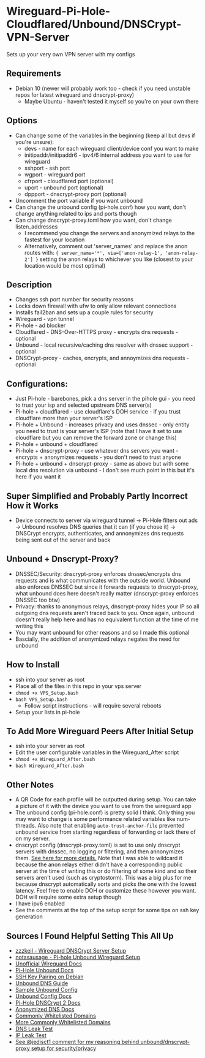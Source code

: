 # Wireguard-Pi-Hole-Cloudflared/Unbound/DNSCrypt-VPN-Server
Sets up your very own VPN server with my configs

## Requirements
* Debian 10 (newer will probably work too - check if you need unstable repos for latest wireguard and dnscrypt-proxy)
  * Maybe Ubuntu - haven't tested it myself so you're on your own there

## Options
* Can change some of the variables in the beginning (keep all but devs if you're unsure):
  * devs - name for each wireguard client/device conf you want to make
  * initipaddr/initipaddr6 - ipv4/6 internal address you want to use for wireguard
  * sshport - ssh port
  * wgport - wireguard port
  * cfrport - cloudflared port (optional)
  * uport - unbound port (optional)
  * dppport - dnscrypt-proxy port (optional)
* Uncomment the port variable if you want unbound
* Can change the unbound config (pi-hole.conf) how you want, don't change anything related to ips and ports though
* Can change dnscrypt-proxy.toml how you want, don't change listen_addresses
  * I recommend you change the servers and anonymized relays to the fastest for your location
  * Alternatively, comment out 'server_names' and replace the anon routes with: `{ server_name='*', via=['anon-relay-1', 'anon-relay-2'] }` setting the anon relays to whichever you like (closest to your location would be most optimal)

## Description
* Changes ssh port number for security reasons
* Locks down firewall with ufw to only allow relevant connections
* Installs fail2ban and sets up a couple rules for security
* Wireguard - vpn tunnel
* Pi-hole - ad blocker
* Cloudflared - DNS-Over-HTTPS proxy - encrypts dns requests - optional
* Unbound - local recursive/caching dns resolver with dnssec support - optional
* DNSCrypt-proxy - caches, encrypts, and annoymizes dns requests - optional

## Configurations:
* Just Pi-hole - barebones, pick a dns server in the pihole gui - you need to trust your isp and selected upstream DNS server(s)
* Pi-hole + cloudflared - use cloudflare's DOH service - if you trust cloudflare more than your server's ISP
* Pi-hole + Unbound - increases privacy and uses dnssec - only entity you need to trust is your server's ISP (note that I have it set to use cloudflare but you can remove the forward zone or change this)
* Pi-hole + unbound + cloudflared
* Pi-hole + dnscrypt-proxy - use whatever dns servers you want - encrypts + anonymizes requests - you don't need to trust anyone
* Pi-hole + unbound + dnscrypt-proxy - same as above but with some local dns resolution via unbound - I don't see much point in this but it's here if you want it

## Super Simplified and Probably Partly Incorrect How it Works 
* Device connects to server via wireguard tunnel -> Pi-Hole filters out ads -> Unbound resolves DNS queries that it can (if you chose it) -> DNSCrypt encrypts, authenticates, and annonymizes dns requests being sent out of the server and back

## Unbound + Dnscrypt-Proxy?
* DNSSEC/Security: dnscrypt-proxy enforces dnssec/encrypts dns requests and is what communicates with the outside world. Unbound also enforces DNSSEC but since it forwards requests to dnscrypt-proxy, what unbound does here doesn't really matter (dnscrypt-proxy enforces DNSSEC too btw)
* Privacy: thanks to anonymous relays, dnscrypt-proxy hides your IP so all outgoing dns requests aren't traced back to you. Once again, unbound doesn't really help here and has no equivalent function at the time of me writing this
* You may want unbound for other reasons and so I made this optional
* Bascially, the addition of anonymized relays negates the need for unbound

## How to Install
* ssh into your server as root
* Place all of the files in this repo in your vps server
* `chmod +x VPS_Setup.bash `
* `bash VPS_Setup.bash`
  * Follow script instructions - will require several reboots
* Setup your lists in pi-hole

## To Add More Wireguard Peers After Initial Setup
* ssh into your server as root
* Edit the user configurable variables in the Wireguard_After script
* `chmod +x Wireguard_After.bash `
* `bash Wireguard_After.bash`

## Other Notes
* A QR Code for each profile will be outputted during setup. You can take a picture of it with the device you want to use from the wireguard app
* The unbound config (pi-hole.conf) is pretty solid I think. Only thing you may want to change is some performance related variables like num-threads. Also note that enabling `auto-trust-anchor-file` prevented unbound service from starting regardless of forwarding or lack there of on my server. 
* dnscrypt config (dnscrypt-proxy.toml) is set to use only dnscrypt servers with dnssec, no logging or filtering, and then annonymizes them. [See here for more details.](https://github.com/DNSCrypt/dnscrypt-proxy/wiki/Anonymized-DNS) Note that I was able to wildcard it because the anon relays either didn't have a corresponding public server at the time of writing this or do filtering of some kind and so their servers aren't used (such as cryptostorm). This was a big plus for me because dnscrypt automatically sorts and picks the one with the lowest latency. Feel free to enable DOH or customize these however you want. DOH will require some extra setup though
* I have ipv6 enabled
* See the comments at the top of the setup script for some tips on ssh key generation

## Sources I Found Helpful Setting This All Up
* [zzzkeil - Wireguard DNSCrypt Server Setup](https://github.com/zzzkeil/Wireguard-DNScrypt-VPN-Server)
* [notasausage - Pi-hole Unbound Wireguard Setup](https://github.com/notasausage/pi-hole-unbound-wireguard)
* [Unofficial Wireguard Docs](https://github.com/pirate/wireguard-docs)
* [Pi-Hole Unbound Docs](https://docs.pi-hole.net/guides/unbound)
* [SSH Key Pairing on Debian](https://devconnected.com/how-to-set-up-ssh-keys-on-debian-10-buster)
* [Unbound DNS Guide](https://calomel.org/unbound_dns.html)
* [Sample Unbound Config](https://gist.github.com/MatthewVance/5051bf45cfed6e4a2a2ed9bb014bcd72)
* [Unbound Config Docs](https://nlnetlabs.nl/documentation/unbound/unbound.conf)
* [Pi-Hole DNSCrypt 2 Docs](https://github.com/pi-hole/pi-hole/wiki/DNSCrypt-2.0)
* [Anonymized DNS Docs](https://github.com/DNSCrypt/dnscrypt-proxy/wiki/Anonymized-DNS)
* [Commonly Whitelisted Domains](https://discourse.pi-hole.net/t/commonly-whitelisted-domains/212)
* [More Commonly Whitelisted Domains](https://github.com/anudeepND/whitelist)
* [DNS Leak Test](https://dnsleaktest.com)
* [IP Leak Test](https://ipleak.net)
* [See @jedisct1 comment for my reasoning behind unbound/dnscrypt-proxy setup for security/privacy](https://www.reddit.com/r/privacytoolsIO/comments/98ggn4/unbound_recursive_or_dnscrypt/e4h5sre?utm_source=share&utm_medium=web2x&context=3)
